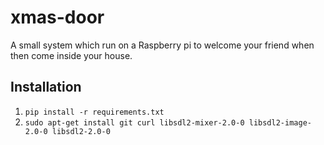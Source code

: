 # xmas-door
A small system which run on a Raspberry pi to welcome your friend when then come inside your house. 


## Installation

1. `pip install -r requirements.txt`
2. `sudo apt-get install git curl libsdl2-mixer-2.0-0 libsdl2-image-2.0-0 libsdl2-2.0-0`